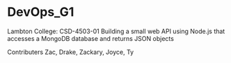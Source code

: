 # DevOps_G1
Lambton College: CSD-4503-01
Building a small web API using Node.js that accesses a MongoDB database and returns JSON objects

Contributers
Zac, Drake, Zackary, Joyce, Ty
